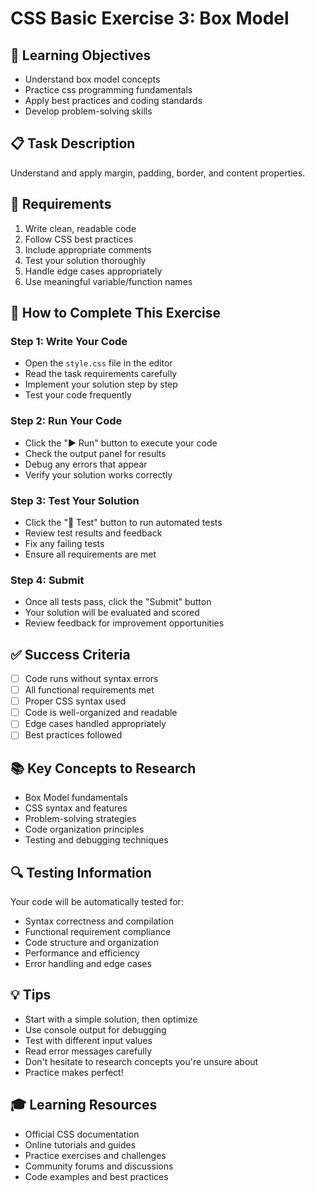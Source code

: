 # CSS Basic Exercise 3: Box Model

## 🎯 Learning Objectives
- Understand box model concepts
- Practice css programming fundamentals
- Apply best practices and coding standards
- Develop problem-solving skills

## 📋 Task Description
Understand and apply margin, padding, border, and content properties.

## 🔧 Requirements
1. Write clean, readable code
2. Follow CSS best practices
3. Include appropriate comments
4. Test your solution thoroughly
5. Handle edge cases appropriately
6. Use meaningful variable/function names

## 🚀 How to Complete This Exercise

### Step 1: Write Your Code
- Open the `style.css` file in the editor
- Read the task requirements carefully
- Implement your solution step by step
- Test your code frequently

### Step 2: Run Your Code
- Click the "▶️ Run" button to execute your code
- Check the output panel for results
- Debug any errors that appear
- Verify your solution works correctly

### Step 3: Test Your Solution
- Click the "🧪 Test" button to run automated tests
- Review test results and feedback
- Fix any failing tests
- Ensure all requirements are met

### Step 4: Submit
- Once all tests pass, click the "Submit" button
- Your solution will be evaluated and scored
- Review feedback for improvement opportunities

## ✅ Success Criteria
- [ ] Code runs without syntax errors
- [ ] All functional requirements met
- [ ] Proper CSS syntax used
- [ ] Code is well-organized and readable
- [ ] Edge cases handled appropriately
- [ ] Best practices followed

## 📚 Key Concepts to Research
- Box Model fundamentals
- CSS syntax and features
- Problem-solving strategies
- Code organization principles
- Testing and debugging techniques

## 🔍 Testing Information
Your code will be automatically tested for:
- Syntax correctness and compilation
- Functional requirement compliance
- Code structure and organization
- Performance and efficiency
- Error handling and edge cases

## 💡 Tips
- Start with a simple solution, then optimize
- Use console output for debugging
- Test with different input values
- Read error messages carefully
- Don't hesitate to research concepts you're unsure about
- Practice makes perfect!

## 🎓 Learning Resources
- Official CSS documentation
- Online tutorials and guides
- Practice exercises and challenges
- Community forums and discussions
- Code examples and best practices